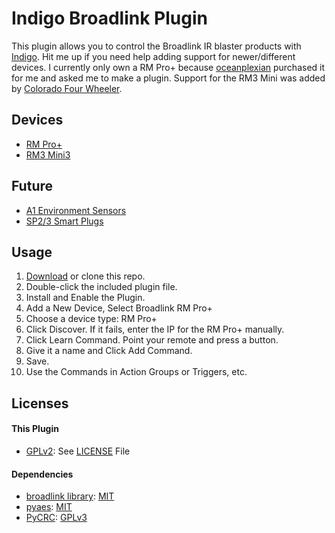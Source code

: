 # Indigo Broadlink Plugin

This plugin allows you to control the Broadlink IR blaster products with [Indigo](https://www.indigodomo.com/).
Hit me up if you need help adding support for newer/different devices. I
currently only own a RM Pro+ because [oceanplexian](https://github.com/oceanplexian)
purchased it for me and asked me to make a plugin. Support for the RM3 Mini was added
by [Colorado Four Wheeler](https://github.com/colorado4wheeler).

## Devices

- [RM Pro+](https://www.amazon.com/Broadlink-RM33-RM-Pro-Automation/dp/B078W1JVYK)
- [RM3 Mini3](https://www.amazon.com/Broadlink-RM33-RM-Pro-Automation/dp/B078BCMZH6)

## Future

- [A1 Environment Sensors](http://www.ibroadlink.com/a1/)
- [SP2/3 Smart Plugs](http://www.ibroadlink.com/sp3/)

## Usage

1. [Download](https://github.com/davidnewhall/indigo-broadlink/archive/master.zip) or clone this repo.
2. Double-click the included plugin file.
3. Install and Enable the Plugin.
4. Add a New Device, Select Broadlink RM Pro+
5. Choose a device type: RM Pro+
6. Click Discover. If it fails, enter the IP for the RM Pro+ manually.
7. Click Learn Command. Point your remote and press a button.
8. Give it a name and Click Add Command.
9. Save.
10. Use the Commands in Action Groups or Triggers, etc.

## Licenses

#### This Plugin

- [GPLv2](https://www.gnu.org/licenses/gpl-2.0.txt): See [LICENSE](LICENSE) File

#### Dependencies

- [broadlink library](https://github.com/mjg59/python-broadlink): [MIT](https://github.com/mjg59/python-broadlink/blob/master/LICENSE)
- [pyaes](https://github.com/ricmoo/pyaes/): [MIT](https://github.com/ricmoo/pyaes/blob/master/LICENSE.txt)
- [PyCRC](https://github.com/alexbutirskiy/PyCRC): [GPLv3](https://github.com/alexbutirskiy/PyCRC/blob/master/LICENSE)

